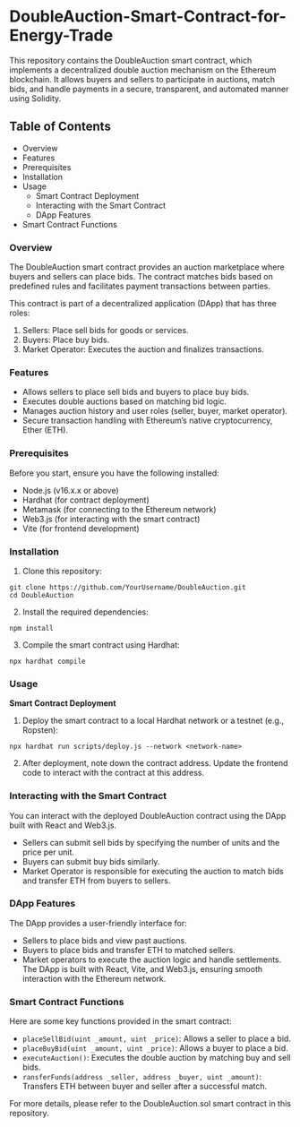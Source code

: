 # DoubleAuction-Smart-Contract-for-Energy-Trade

This repository contains the DoubleAuction smart contract, which implements a decentralized double auction mechanism on the Ethereum blockchain. It allows buyers and sellers to participate in auctions, match bids, and handle payments in a secure, transparent, and automated manner using Solidity.

## Table of Contents
* Overview
* Features
* Prerequisites
* Installation
* Usage
  * Smart Contract Deployment
  * Interacting with the Smart Contract
  * DApp Features
* Smart Contract Functions

### Overview
The DoubleAuction smart contract provides an auction marketplace where buyers and sellers can place bids. The contract matches bids based on predefined rules and facilitates payment transactions between parties.

This contract is part of a decentralized application (DApp) that has three roles:

1. Sellers: Place sell bids for goods or services.
2. Buyers: Place buy bids.
3. Market Operator: Executes the auction and finalizes transactions.
### Features
* Allows sellers to place sell bids and buyers to place buy bids.
* Executes double auctions based on matching bid logic.
* Manages auction history and user roles (seller, buyer, market operator).
* Secure transaction handling with Ethereum’s native cryptocurrency, Ether (ETH).

### Prerequisites
Before you start, ensure you have the following installed:
* Node.js (v16.x.x or above)
* Hardhat (for contract deployment)
* Metamask (for connecting to the Ethereum network)
* Web3.js (for interacting with the smart contract)
* Vite (for frontend development)

### Installation

1. Clone this repository:
```
git clone https://github.com/YourUsername/DoubleAuction.git
cd DoubleAuction
```
2. Install the required dependencies:
```
npm install
```
3. Compile the smart contract using Hardhat:
```
npx hardhat compile
```
### Usage
**Smart Contract Deployment**
1. Deploy the smart contract to a local Hardhat network or a testnet (e.g., Ropsten):
```
npx hardhat run scripts/deploy.js --network <network-name>
```
2. After deployment, note down the contract address. Update the frontend code to interact with the contract at this address.
   
### Interacting with the Smart Contract
You can interact with the deployed DoubleAuction contract using the DApp built with React and Web3.js.
* Sellers can submit sell bids by specifying the number of units and the price per unit.
* Buyers can submit buy bids similarly.
* Market Operator is responsible for executing the auction to match bids and transfer ETH from buyers to sellers.

### DApp Features
The DApp provides a user-friendly interface for:
* Sellers to place bids and view past auctions.
* Buyers to place bids and transfer ETH to matched sellers.
* Market operators to execute the auction logic and handle settlements.
The DApp is built with React, Vite, and Web3.js, ensuring smooth interaction with the Ethereum network.

### Smart Contract Functions
Here are some key functions provided in the smart contract:

* `placeSellBid(uint _amount, uint _price)`: Allows a seller to place a bid.
* `placeBuyBid(uint _amount, uint _price)`: Allows a buyer to place a bid.
* `executeAuction()`: Executes the double auction by matching buy and sell bids.
* `ransferFunds(address _seller, address _buyer, uint _amount)`: Transfers ETH between buyer and seller after a successful match.

For more details, please refer to the DoubleAuction.sol smart contract in this repository.

